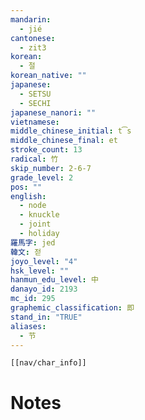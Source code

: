 ```yaml
---
mandarin:
  - jié
cantonese:
  - zit3
korean:
  - 절
korean_native: ""
japanese:
  - SETSU
  - SECHI
japanese_nanori: ""
vietnamese:
middle_chinese_initial: t͡s
middle_chinese_final: et
stroke_count: 13
radical: 竹
skip_number: 2-6-7
grade_level: 2
pos: ""
english:
  - node
  - knuckle
  - joint
  - holiday
羅馬字: jed
韓文: 젇
joyo_level: "4"
hsk_level: ""
hanmun_edu_level: 中
danayo_id: 2193
mc_id: 295
graphemic_classification: 即
stand_in: "TRUE"
aliases:
  - 节
---
```

```meta-bind-embed
[[nav/char_info]]
```

# Notes

